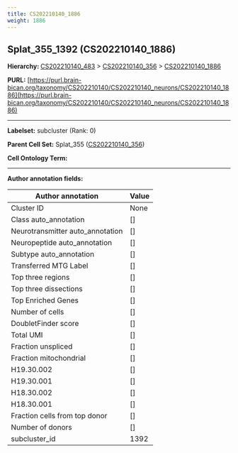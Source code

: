 ```yaml
---
title: CS202210140_1886
weight: 1886
---
```

## Splat_355_1392 (CS202210140_1886)
<b>Hierarchy: </b>
[CS202210140_483](../CS202210140_483) >
[CS202210140_356](../CS202210140_356) >
[CS202210140_1886](../CS202210140_1886)

**PURL:** [https://purl.brain-bican.org/taxonomy/CS202210140/CS202210140_neurons/CS202210140_1886](https://purl.brain-bican.org/taxonomy/CS202210140/CS202210140_neurons/CS202210140_1886)

---


**Labelset:** subcluster (Rank: 0)

**Parent Cell Set:** Splat_355 ([CS202210140_356](../CS202210140_356))



**Cell Ontology Term:** 

[MARKER GENES.]: #


---

[TRANSFERRED ANNOTATIONS.]: #


[AUTHOR ANNOTATION FIELDS.]: #


**Author annotation fields:**

| Author annotation | Value |
|-------------------|-------|
|Cluster ID|None|
|Class auto_annotation|[]|
|Neurotransmitter auto_annotation|[]|
|Neuropeptide auto_annotation|[]|
|Subtype auto_annotation|[]|
|Transferred MTG Label|[]|
|Top three regions|[]|
|Top three dissections|[]|
|Top Enriched Genes|[]|
|Number of cells|[]|
|DoubletFinder score|[]|
|Total UMI|[]|
|Fraction unspliced|[]|
|Fraction mitochondrial|[]|
|H19.30.002|[]|
|H19.30.001|[]|
|H18.30.002|[]|
|H18.30.001|[]|
|Fraction cells from top donor|[]|
|Number of donors|[]|
|subcluster_id|1392|
